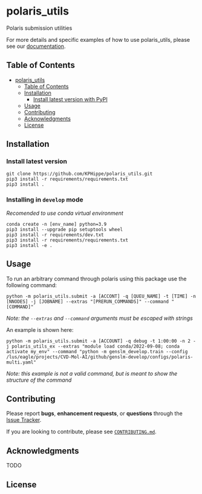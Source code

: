 # polaris_utils

<!-- TODO: Add badges -->
<!-- [![PyPI version](https://badge.fury.io/py/mdlearn.svg)](https://badge.fury.io/py/mdlearn) -->
<!-- [![Documentation Status](https://readthedocs.org/projects/mdlearn/badge/?version=latest)](https://mdlearn.readthedocs.io/en/latest/?badge=latest) -->

Polaris submission utilities 

For more details and specific examples of how to use polaris_utils, please see our [documentation](https://readthedocs.org/).

## Table of Contents
- [polaris_utils](#polarisutils)
  - [Table of Contents](#table-of-contents)
  - [Installation](#installation)
    - [Install latest version with PyPI](#install-latest-version-with-pypi)
  - [Usage](#usage)
  - [Contributing](#contributing)
  - [Acknowledgments](#acknowledgments)
  - [License](#license)

## Installation

### Install latest version

```
git clone https://github.com/KPHippe/polaris_utils.git
pip3 install -r requirements/requirements.txt
pip3 install .
``` 

### Installing in `develop` mode
*Recomended to use conda virtual environment*
```
conda create -n [env_name] python=3.9
pip3 install --upgrade pip setuptools wheel
pip3 install -r requirements/dev.txt
pip3 install -r requirements/requirements.txt
pip3 install -e .
```

## Usage

To run an arbitrary command through polaris using this package use the following command:

```
python -m polaris_utils.submit -a [ACCONT] -q [QUEU_NAME] -t [TIME] -n [NNODES] -j [JOBNAME] --extras "[PRERUN_COMMANDS]" --command "[COMMAND]"
```
_Note: the `--extras` and `--command` arguments must be escaped with strings_ 

An example is shown here: 

```
python -m polaris_utils.submit -a [ACCOUNT] -q debug -t 1:00:00 -n 2 -j polaris_utils_ex --extras "module load conda/2022-09-08; conda activate my_env" --command "python -m genslm_develop.train --config /lus/eagle/projects/CVD-Mol-AI/github/genslm-develop/configs/polaris-multi.yaml"
```
_Note: this example is not a valid command, but is meant to show the structure of the command_

## Contributing

Please report **bugs**, **enhancement requests**, or **questions** through the [Issue Tracker](https://github.com/KPHippe/polaris_utils/issues).

If you are looking to contribute, please see [`CONTRIBUTING.md`](https://github.com/KPHippe/polaris_utils/blob/main/CONTRIBUTING.md).


## Acknowledgments

TODO

## License

<!-- polaris_utils has a TODO license, as seen in the [LICENSE](https://github.com/ramanathanlab/mdlearn/blob/main/LICENSE) file. -->

